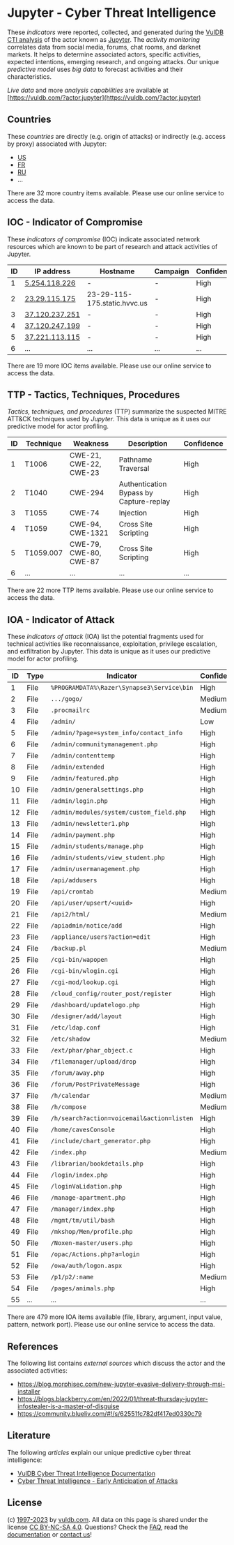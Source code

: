 # Jupyter - Cyber Threat Intelligence

These _indicators_ were reported, collected, and generated during the [VulDB CTI analysis](https://vuldb.com/?kb.cti) of the actor known as [Jupyter](https://vuldb.com/?actor.jupyter). The _activity monitoring_ correlates data from social media, forums, chat rooms, and darknet markets. It helps to determine associated actors, specific activities, expected intentions, emerging research, and ongoing attacks. Our unique _predictive model_ uses _big data_ to forecast activities and their characteristics.

_Live data_ and more _analysis capabilities_ are available at [https://vuldb.com/?actor.jupyter](https://vuldb.com/?actor.jupyter)

## Countries

These _countries_ are directly (e.g. origin of attacks) or indirectly (e.g. access by proxy) associated with Jupyter:

* [US](https://vuldb.com/?country.us)
* [FR](https://vuldb.com/?country.fr)
* [RU](https://vuldb.com/?country.ru)
* ...

There are 32 more country items available. Please use our online service to access the data.

## IOC - Indicator of Compromise

These _indicators of compromise_ (IOC) indicate associated network resources which are known to be part of research and attack activities of Jupyter.

ID | IP address | Hostname | Campaign | Confidence
-- | ---------- | -------- | -------- | ----------
1 | [5.254.118.226](https://vuldb.com/?ip.5.254.118.226) | - | - | High
2 | [23.29.115.175](https://vuldb.com/?ip.23.29.115.175) | 23-29-115-175.static.hvvc.us | - | High
3 | [37.120.237.251](https://vuldb.com/?ip.37.120.237.251) | - | - | High
4 | [37.120.247.199](https://vuldb.com/?ip.37.120.247.199) | - | - | High
5 | [37.221.113.115](https://vuldb.com/?ip.37.221.113.115) | - | - | High
6 | ... | ... | ... | ...

There are 19 more IOC items available. Please use our online service to access the data.

## TTP - Tactics, Techniques, Procedures

_Tactics, techniques, and procedures_ (TTP) summarize the suspected MITRE ATT&CK techniques used by _Jupyter_. This data is unique as it uses our predictive model for actor profiling.

ID | Technique | Weakness | Description | Confidence
-- | --------- | -------- | ----------- | ----------
1 | T1006 | CWE-21, CWE-22, CWE-23 | Pathname Traversal | High
2 | T1040 | CWE-294 | Authentication Bypass by Capture-replay | High
3 | T1055 | CWE-74 | Injection | High
4 | T1059 | CWE-94, CWE-1321 | Cross Site Scripting | High
5 | T1059.007 | CWE-79, CWE-80, CWE-87 | Cross Site Scripting | High
6 | ... | ... | ... | ...

There are 22 more TTP items available. Please use our online service to access the data.

## IOA - Indicator of Attack

These _indicators of attack_ (IOA) list the potential fragments used for technical activities like reconnaissance, exploitation, privilege escalation, and exfiltration by Jupyter. This data is unique as it uses our predictive model for actor profiling.

ID | Type | Indicator | Confidence
-- | ---- | --------- | ----------
1 | File | `%PROGRAMDATA%\Razer\Synapse3\Service\bin` | High
2 | File | `.../gogo/` | Medium
3 | File | `.procmailrc` | Medium
4 | File | `/admin/` | Low
5 | File | `/admin/?page=system_info/contact_info` | High
6 | File | `/admin/communitymanagement.php` | High
7 | File | `/admin/contenttemp` | High
8 | File | `/admin/extended` | High
9 | File | `/admin/featured.php` | High
10 | File | `/admin/generalsettings.php` | High
11 | File | `/admin/login.php` | High
12 | File | `/admin/modules/system/custom_field.php` | High
13 | File | `/admin/newsletter1.php` | High
14 | File | `/admin/payment.php` | High
15 | File | `/admin/students/manage.php` | High
16 | File | `/admin/students/view_student.php` | High
17 | File | `/admin/usermanagement.php` | High
18 | File | `/api/addusers` | High
19 | File | `/api/crontab` | Medium
20 | File | `/api/user/upsert/<uuid>` | High
21 | File | `/api2/html/` | Medium
22 | File | `/apiadmin/notice/add` | High
23 | File | `/appliance/users?action=edit` | High
24 | File | `/backup.pl` | Medium
25 | File | `/cgi-bin/wapopen` | High
26 | File | `/cgi-bin/wlogin.cgi` | High
27 | File | `/cgi-mod/lookup.cgi` | High
28 | File | `/cloud_config/router_post/register` | High
29 | File | `/dashboard/updatelogo.php` | High
30 | File | `/designer/add/layout` | High
31 | File | `/etc/ldap.conf` | High
32 | File | `/etc/shadow` | Medium
33 | File | `/ext/phar/phar_object.c` | High
34 | File | `/filemanager/upload/drop` | High
35 | File | `/forum/away.php` | High
36 | File | `/forum/PostPrivateMessage` | High
37 | File | `/h/calendar` | Medium
38 | File | `/h/compose` | Medium
39 | File | `/h/search?action=voicemail&action=listen` | High
40 | File | `/home/cavesConsole` | High
41 | File | `/include/chart_generator.php` | High
42 | File | `/index.php` | Medium
43 | File | `/librarian/bookdetails.php` | High
44 | File | `/login/index.php` | High
45 | File | `/loginVaLidation.php` | High
46 | File | `/manage-apartment.php` | High
47 | File | `/manager/index.php` | High
48 | File | `/mgmt/tm/util/bash` | High
49 | File | `/mkshop/Men/profile.php` | High
50 | File | `/Noxen-master/users.php` | High
51 | File | `/opac/Actions.php?a=login` | High
52 | File | `/owa/auth/logon.aspx` | High
53 | File | `/p1/p2/:name` | Medium
54 | File | `/pages/animals.php` | High
55 | ... | ... | ...

There are 479 more IOA items available (file, library, argument, input value, pattern, network port). Please use our online service to access the data.

## References

The following list contains _external sources_ which discuss the actor and the associated activities:

* https://blog.morphisec.com/new-jupyter-evasive-delivery-through-msi-installer
* https://blogs.blackberry.com/en/2022/01/threat-thursday-jupyter-infostealer-is-a-master-of-disguise
* https://community.blueliv.com/#!/s/62551fc782df417ed0330c79

## Literature

The following _articles_ explain our unique predictive cyber threat intelligence:

* [VulDB Cyber Threat Intelligence Documentation](https://vuldb.com/?kb.cti)
* [Cyber Threat Intelligence - Early Anticipation of Attacks](https://www.scip.ch/en/?labs.20201022)

## License

(c) [1997-2023](https://vuldb.com/?kb.changelog) by [vuldb.com](https://vuldb.com/?kb.about). All data on this page is shared under the license [CC BY-NC-SA 4.0](https://creativecommons.org/licenses/by-nc-sa/4.0/). Questions? Check the [FAQ](https://vuldb.com/?kb.faq), read the [documentation](https://vuldb.com/?kb) or [contact us](https://vuldb.com/?contact)!
